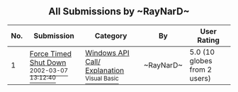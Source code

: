 ﻿<div align="center">

## All Submissions by \~RayNarD\~

</div>

No.  | Submission | Category | By   | User Rating
---- | ---------- | -------- | ---- | -----------
1 | [Force Timed Shut Down<br /><sup>2002-03-07 13:12:40</sup>](https://github.com/Planet-Source-Code/raynard-force-timed-shut-down__1-40258) | [Windows API Call/ Explanation<br /><sup>Visual Basic</sup>](../ByCategory/windows-api-call-explanation__1-39.md) | \~RayNarD\~ | 5.0 (10 globes from 2 users)
